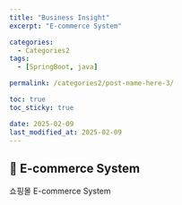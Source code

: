 ```yaml
---
title: "Business Insight"
excerpt: "E-commerce System"

categories:
  - Categories2
tags:
  - [SpringBoot, java]

permalink: /categories2/post-name-here-3/

toc: true
toc_sticky: true

date: 2025-02-09
last_modified_at: 2025-02-09
---
```


## 🦥 E-commerce System

쇼핑몰 E-commerce System